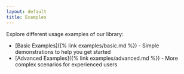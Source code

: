 ```yaml
---
layout: default
title: Examples
---
```


Explore different usage examples of our library:

* [Basic Examples]({% link examples/basic.md %}) - Simple demonstrations to help you get started
* [Advanced Examples]({% link examples/advanced.md %}) - More complex scenarios for experienced users